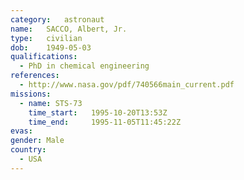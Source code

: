```yaml
---
category:	astronaut
name:	SACCO, Albert, Jr.
type:	civilian
dob:	1949-05-03
qualifications:
  - PhD in chemical engineering
references:
  - http://www.nasa.gov/pdf/740566main_current.pdf
missions:
  - name: STS-73
    time_start:   1995-10-20T13:53Z
    time_end:     1995-11-05T11:45:22Z
evas:
gender:	Male
country:
  - USA
---
```

